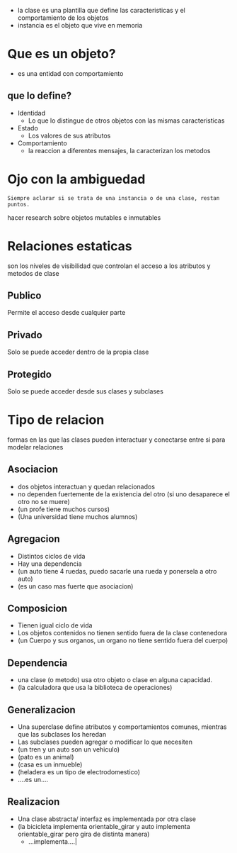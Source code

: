 - la clase es una plantilla que define las caracteristicas y el comportamiento de los objetos
- instancia es el objeto que vive en memoria


# Que es un objeto?
- es una entidad con comportamiento

## que lo define?
- Identidad 
	- Lo que lo distingue de otros objetos con las mismas caracteristicas
- Estado
	- Los valores de sus atributos
- Comportamiento
	- la reaccion a diferentes mensajes, la caracterizan los metodos


# Ojo con la ambiguedad
	Siempre aclarar si se trata de una instancia o de una clase, restan puntos.

hacer research sobre objetos mutables e inmutables

# Relaciones estaticas
son los niveles de visibilidad que controlan el acceso a los atributos y metodos de clase
## Publico
Permite el acceso desde cualquier parte
## Privado
Solo se puede acceder dentro de la propia clase

## Protegido 
Solo se puede acceder desde sus clases y subclases

# Tipo de relacion
formas en las que las clases pueden interactuar y conectarse entre si para modelar relaciones
## Asociacion
- dos objetos interactuan y quedan relacionados
- no dependen fuertemente de la existencia del otro (si uno desaparece el otro no se muere)
- (un profe tiene muchos cursos)
- (Una universidad tiene muchos alumnos)
## Agregacion
- Distintos ciclos de vida
- Hay una dependencia
- (un auto tiene 4 ruedas, puedo sacarle una rueda y ponersela a otro auto)
- (es un caso mas fuerte que asociacion)

## Composicion
- Tienen igual ciclo de vida
- Los objetos contenidos no tienen sentido fuera de la clase contenedora
- (un Cuerpo y sus organos, un organo no tiene sentido fuera del cuerpo)

## Dependencia
- una clase (o metodo) usa otro objeto o clase en alguna capacidad.
- (la calculadora que usa la biblioteca de operaciones)

## Generalizacion
- Una superclase define atributos y comportamientos comunes, mientras que las subclases los heredan
- Las subclases pueden agregar o modificar lo que necesiten
- (un tren y un auto son un vehiculo)
- (pato es un animal)
- (casa es un inmueble)
- (heladera es un tipo de electrodomestico)
- ....es un....

## Realizacion
- Una clase abstracta/ interfaz es implementada por otra clase
- (la bicicleta implementa orientable_girar y auto implementa orientable_girar pero gira de distinta manera)
	- ...implementa....|
